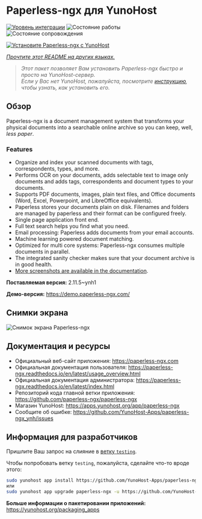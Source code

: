 <!--
Важно: этот README был автоматически сгенерирован <https://github.com/YunoHost/apps/tree/master/tools/readme_generator>
Он НЕ ДОЛЖЕН редактироваться вручную.
-->

# Paperless-ngx для YunoHost

[![Уровень интеграции](https://dash.yunohost.org/integration/paperless-ngx.svg)](https://ci-apps.yunohost.org/ci/apps/paperless-ngx/) ![Состояние работы](https://ci-apps.yunohost.org/ci/badges/paperless-ngx.status.svg) ![Состояние сопровождения](https://ci-apps.yunohost.org/ci/badges/paperless-ngx.maintain.svg)

[![Установите Paperless-ngx с YunoHost](https://install-app.yunohost.org/install-with-yunohost.svg)](https://install-app.yunohost.org/?app=paperless-ngx)

*[Прочтите этот README на других языках.](./ALL_README.md)*

> *Этот пакет позволяет Вам установить Paperless-ngx быстро и просто на YunoHost-сервер.*  
> *Если у Вас нет YunoHost, пожалуйста, посмотрите [инструкцию](https://yunohost.org/install), чтобы узнать, как установить его.*

## Обзор

Paperless-ngx is a document management system that transforms your physical documents into a searchable online archive so you can keep, well, *less paper*.

### Features

* Organize and index your scanned documents with tags, correspondents, types, and more.
* Performs OCR on your documents, adds selectable text to image only documents and adds tags, correspondents and document types to your documents.
* Supports PDF documents, images, plain text files, and Office documents (Word, Excel, Powerpoint, and LibreOffice equivalents).
* Paperless stores your documents plain on disk. Filenames and folders are managed by paperless and their format can be configured freely.
* Single page application front end.
* Full text search helps you find what you need.
* Email processing: Paperless adds documents from your email accounts.
* Machine learning powered document matching.
* Optimized for multi core systems: Paperless-ngx consumes multiple documents in parallel.
* The integrated sanity checker makes sure that your document archive is in good health.
* [More screenshots are available in the documentation](https://paperless-ngx.readthedocs.io/en/latest/screenshots.html).


**Поставляемая версия:** 2.11.5~ynh1

**Демо-версия:** <https://demo.paperless-ngx.com/>

## Снимки экрана

![Снимок экрана Paperless-ngx](./doc/screenshots/documents-wchrome-dark.png)

## Документация и ресурсы

- Официальный веб-сайт приложения: <https://paperless-ngx.com>
- Официальная документация пользователя: <https://paperless-ngx.readthedocs.io/en/latest/usage_overview.html>
- Официальная документация администратора: <https://paperless-ngx.readthedocs.io/en/latest/index.html>
- Репозиторий кода главной ветки приложения: <https://github.com/paperless-ngx/paperless-ngx>
- Магазин YunoHost: <https://apps.yunohost.org/app/paperless-ngx>
- Сообщите об ошибке: <https://github.com/YunoHost-Apps/paperless-ngx_ynh/issues>

## Информация для разработчиков

Пришлите Ваш запрос на слияние в [ветку `testing`](https://github.com/YunoHost-Apps/paperless-ngx_ynh/tree/testing).

Чтобы попробовать ветку `testing`, пожалуйста, сделайте что-то вроде этого:

```bash
sudo yunohost app install https://github.com/YunoHost-Apps/paperless-ngx_ynh/tree/testing --debug
или
sudo yunohost app upgrade paperless-ngx -u https://github.com/YunoHost-Apps/paperless-ngx_ynh/tree/testing --debug
```

**Больше информации о пакетировании приложений:** <https://yunohost.org/packaging_apps>

